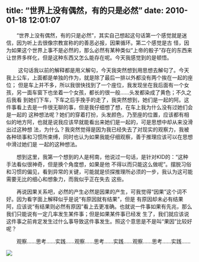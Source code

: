title: “世界上没有偶然，有的只是必然”
date: 2010-01-18 12:01:07
---

 　　“世界上没有偶然，有的只是必然”，其实自己想起这句话第一个感觉就是迷信，因为听上去很像宗教宣称的的善恶必报，因果循环。第二个感觉是古 怪，因为如果这个世界上事不是必然的，那么必然有某种类似“上帝的骰子”存在的东西来让世界多样化，但是这种东西又怎么能存在呢。今天我感觉到的是顿悟。

　 　这句话我以前的解释都是用义解句，今天我突然想到用思想去解句了。今天我上公车，上面都是单独的作为，就是除了最后一排以外都没有两个挨在一起的座位； 但是车上并不多，所以我很快找到了一个座位，我发现坐在我后面有一个女孩，另一面车窗下也坐着一个女孩，都长的很一般……头发都染成了黄色；不久之后我看 到她们下车，下车之后手挽手的走了，我突然想到，她们是一起的阿。这件事看上去是一件很无聊的事，但是我仔细想了想，在车上我为什么没有过她们会是一起的 这种想法呢？她们的穿着打扮，头发颜色，乃至座的位置，应该都有相似的地方阿，也就是说我应该早就能看出来她们是一起的，可是思想中却从来没滑出过这种想 法，为什么？我突然觉得是因为我已经失去了对现实的观察力，我被各种琐事和习惯所束缚，同时也认为如果我能仔细观察，善于推理应该可以在思想中滑过她们是 一起的这种想法。

　　想到这里，我第一个想到的人是柯南，他说过一句话，是针对KID的：“这种手法看似很神奇，但是换个角度想，如果是他 不得以而只能这么做呢”。摆脱习俗和习惯的偏见，看到异常的关键，可能就是侦探推理所必须的一步，我认为这可能需要无比的细心和想象力，而我似乎正在失去 这些。

　　再说因果关系吧，必然的产生必然是因果的产生，可我觉得“因果”这个词不好。因为看字面上解释似乎是说“有原因就有结果”，但是 有原因却未必有结果阿，应该说“有结果则必然有原因”看上去更准确。也就说一件事如果有先兆，那么我们只能说有一定几率发生某件事；但是如果某件事已经发 生了，我们就应该说这件事之前肯定发生过什么事导致这件事发生。照这个意思是不是叫“果因”比较好呢？

　　观察……思考……实践……观察……思考……实践……观察……思考……实践……

 ![](http://img.zemanta.com/pixy.gif?x-id=f9a2a9c3-0cce-8248-a816-829d9ea909b5)
